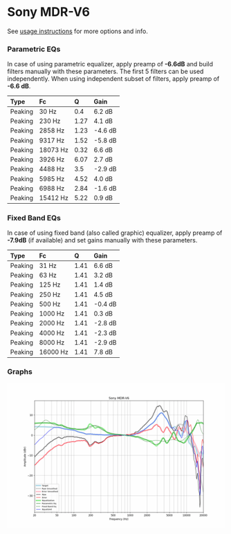 # Sony MDR-V6
See [usage instructions](https://github.com/jaakkopasanen/AutoEq#usage) for more options and info.

### Parametric EQs
In case of using parametric equalizer, apply preamp of **-6.6dB** and build filters manually
with these parameters. The first 5 filters can be used independently.
When using independent subset of filters, apply preamp of **-6.6 dB**.

| Type    | Fc       |    Q | Gain    |
|:--------|:---------|:-----|:--------|
| Peaking | 30 Hz    | 0.4  | 6.2 dB  |
| Peaking | 230 Hz   | 1.27 | 4.1 dB  |
| Peaking | 2858 Hz  | 1.23 | -4.6 dB |
| Peaking | 9317 Hz  | 1.52 | -5.8 dB |
| Peaking | 18073 Hz | 0.32 | 6.6 dB  |
| Peaking | 3926 Hz  | 6.07 | 2.7 dB  |
| Peaking | 4488 Hz  | 3.5  | -2.9 dB |
| Peaking | 5985 Hz  | 4.52 | 4.0 dB  |
| Peaking | 6988 Hz  | 2.84 | -1.6 dB |
| Peaking | 15412 Hz | 5.22 | 0.9 dB  |

### Fixed Band EQs
In case of using fixed band (also called graphic) equalizer, apply preamp of **-7.9dB**
(if available) and set gains manually with these parameters.

| Type    | Fc       |    Q | Gain    |
|:--------|:---------|:-----|:--------|
| Peaking | 31 Hz    | 1.41 | 6.6 dB  |
| Peaking | 63 Hz    | 1.41 | 3.2 dB  |
| Peaking | 125 Hz   | 1.41 | 1.4 dB  |
| Peaking | 250 Hz   | 1.41 | 4.5 dB  |
| Peaking | 500 Hz   | 1.41 | -0.4 dB |
| Peaking | 1000 Hz  | 1.41 | 0.3 dB  |
| Peaking | 2000 Hz  | 1.41 | -2.8 dB |
| Peaking | 4000 Hz  | 1.41 | -2.3 dB |
| Peaking | 8000 Hz  | 1.41 | -2.9 dB |
| Peaking | 16000 Hz | 1.41 | 7.8 dB  |

### Graphs
![](./Sony%20MDR-V6.png)